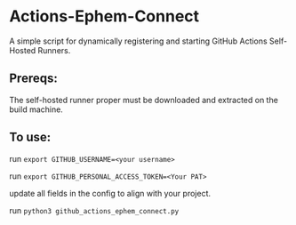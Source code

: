 # Actions-Ephem-Connect

A simple script for dynamically registering and starting GitHub Actions Self-Hosted Runners. 

## Prereqs:
The self-hosted runner proper must be downloaded and extracted on the build machine.

## To use:
run `export GITHUB_USERNAME=<your username>`

run `export GITHUB_PERSONAL_ACCESS_TOKEN=<Your PAT>`

update all fields in the config to align with your project.

run `python3 github_actions_ephem_connect.py`
